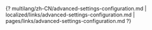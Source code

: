 {? multilang/zh-CN/advanced-settings-configuration.md | localized/links/advanced-settings-configuration.md | pages/links/advanced-settings-configuration.md ?}
